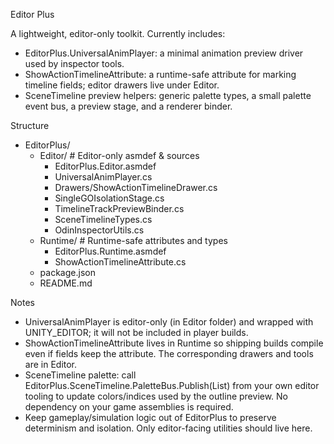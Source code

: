 Editor Plus

A lightweight, editor-only toolkit. Currently includes:

- EditorPlus.UniversalAnimPlayer: a minimal animation preview driver used by inspector tools.
- ShowActionTimelineAttribute: a runtime-safe attribute for marking timeline fields; editor drawers live under Editor.
- SceneTimeline preview helpers: generic palette types, a small palette event bus, a preview stage, and a renderer binder.

Structure
- EditorPlus/
  - Editor/                     # Editor-only asmdef & sources
    - EditorPlus.Editor.asmdef
    - UniversalAnimPlayer.cs
    - Drawers/ShowActionTimelineDrawer.cs
    - SingleGOIsolationStage.cs
    - TimelineTrackPreviewBinder.cs
    - SceneTimelineTypes.cs
    - OdinInspectorUtils.cs
  - Runtime/                    # Runtime-safe attributes and types
    - EditorPlus.Runtime.asmdef
    - ShowActionTimelineAttribute.cs
  - package.json
  - README.md

Notes
- UniversalAnimPlayer is editor-only (in Editor folder) and wrapped with UNITY_EDITOR; it will not be included in player builds.
- ShowActionTimelineAttribute lives in Runtime so shipping builds compile even if fields keep the attribute. The corresponding drawers and tools are in Editor.
- SceneTimeline palette: call EditorPlus.SceneTimeline.PaletteBus.Publish(List<PaletteEntry>) from your own editor tooling to update colors/indices used by the outline preview. No dependency on your game assemblies is required.
- Keep gameplay/simulation logic out of EditorPlus to preserve determinism and isolation. Only editor-facing utilities should live here.
